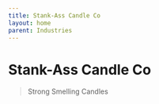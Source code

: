 ```yaml
---
title: Stank-Ass Candle Co
layout: home
parent: Industries
---
```


# Stank-Ass Candle Co
> Strong Smelling Candles